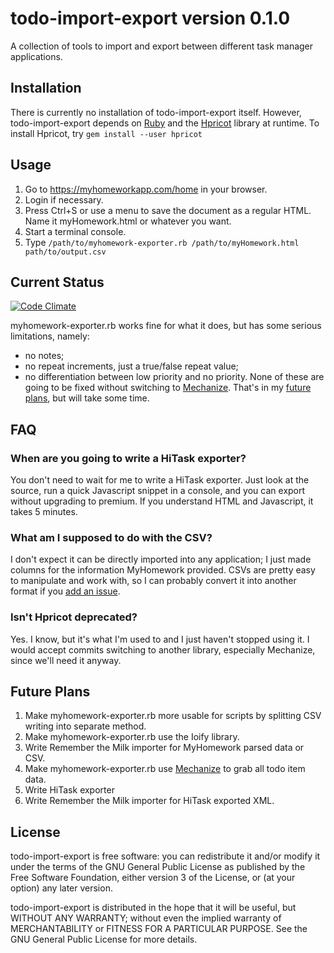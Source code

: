 # todo-import-export version 0.1.0

A collection of tools to import and export between different task manager applications.

## Installation
There is currently no installation of todo-import-export itself. However,
todo-import-export depends on [Ruby](https://www.ruby-lang.org/en/) and the
[Hpricot](https://github.com/hpricot/hpricot) library at runtime.
To install Hpricot, try `gem install --user hpricot`

## Usage
1. Go to https://myhomeworkapp.com/home in your browser.
1. Login if necessary.
1. Press Ctrl+S or use a menu to save the document as a regular HTML. Name it myHomework.html or whatever you want.
1. Start a terminal console.
1. Type `/path/to/myhomework-exporter.rb /path/to/myHomework.html path/to/output.csv`

## Current Status
[![Code Climate](https://codeclimate.com/github/daniel-barrows/todo-import-export/badges/gpa.svg)](https://codeclimate.com/github/daniel-barrows/todo-import-export)

myhomework-exporter.rb works fine for what it does, but has some serious limitations, namely:
- no notes;
- no repeat increments, just a true/false repeat value;
- no differentiation between low priority and no priority.
None of these are going to be fixed without switching to [Mechanize](https://github.com/sparklemotion/mechanize). That's in my [future plans](#future-plans), but will take some time.

## FAQ
### When are you going to write a HiTask exporter?
You don't need to wait for me to write a HiTask exporter. Just look at the
source, run a quick Javascript snippet in a console, and you can export without
upgrading to premium. If you understand HTML and Javascript, it takes 5 minutes.

### What am I supposed to do with the CSV?
I don't expect it can be directly imported into any application; I just made
columns for the information MyHomework provided. CSVs are pretty easy to
manipulate and work with, so I can probably convert it into another format if
you [add an issue](issues/new).

### Isn't Hpricot deprecated?
Yes. I know, but it's what I'm used to and I just haven't stopped using it. I would accept commits switching to another library, especially Mechanize, since we'll need it anyway.

## Future Plans
1. Make myhomework-exporter.rb more usable for scripts
by splitting CSV writing into separate method.
1. Make myhomework-exporter.rb use the Ioify library.
1. Write Remember the Milk importer for MyHomework parsed data or CSV.
1. Make myhomework-exporter.rb use [Mechanize](https://github.com/sparklemotion/mechanize) to grab all todo item data.
1. Write HiTask exporter
1. Write Remember the Milk importer for HiTask exported XML.

## License

todo-import-export is free software: you can redistribute it and/or modify
it under the terms of the GNU General Public License as published by
the Free Software Foundation, either version 3 of the License, or
(at your option) any later version.

todo-import-export is distributed in the hope that it will be useful,
but WITHOUT ANY WARRANTY; without even the implied warranty of
MERCHANTABILITY or FITNESS FOR A PARTICULAR PURPOSE.  See the
GNU General Public License for more details.
